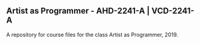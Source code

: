 ## Artist as Programmer - AHD-2241-A | VCD-2241-A ##

A repository for course files for the class Artist as Programmer, 2019. 
